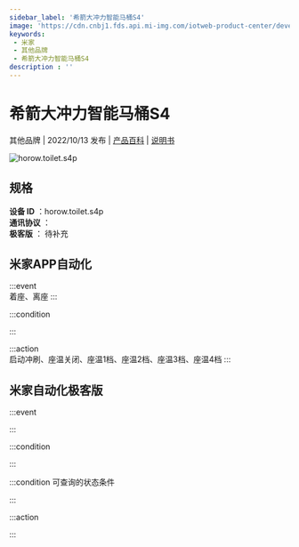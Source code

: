 ```yaml
---
sidebar_label: '希箭大冲力智能马桶S4'
image: 'https://cdn.cnbj1.fds.api.mi-img.com/iotweb-product-center/developer_1678953234710174wGnFH.png?GalaxyAccessKeyId=AKVGLQWBOVIRQ3XLEW&Expires=9223372036854775807&Signature=ZW9GUUALnyCZ26HVveumipP0Qgo='
keywords: 
 - 米家
 - 其他品牌
 - 希箭大冲力智能马桶S4
description : ''
---
```

# 希箭大冲力智能马桶S4

其他品牌 | 2022/10/13 发布 | [产品百科](https://home.mi.com/webapp/content/baike/product/index.html?model=horow.toilet.s4p/) | [说明书](https://home.mi.com/views/introduction.html?model=horow.toilet.s4p&region=cn)

![horow.toilet.s4p](https://cdn.cnbj1.fds.api.mi-img.com/iotweb-product-center/developer_1678953234710174wGnFH.png?GalaxyAccessKeyId=AKVGLQWBOVIRQ3XLEW&Expires=9223372036854775807&Signature=ZW9GUUALnyCZ26HVveumipP0Qgo=)

## 规格  
> 
**设备 ID** ：horow.toilet.s4p  
**通讯协议** ：  
**极客版**  ： 待补充 


## 米家APP自动化  

:::event  
着座、离座
:::

:::condition  

:::

:::action   
启动冲刷、座温关闭、座温1档、座温2档、座温3档、座温4档
:::

## 米家自动化极客版  

:::event  

:::

:::condition  

:::

:::condition 可查询的状态条件  

:::

:::action  

:::

        
